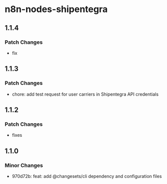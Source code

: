 # n8n-nodes-shipentegra

## 1.1.4

### Patch Changes

- fix

## 1.1.3

### Patch Changes

- chore: add test request for user carriers in Shipentegra API credentials

## 1.1.2

### Patch Changes

- fixes

## 1.1.0

### Minor Changes

- 970d72b: feat: add @changesets/cli dependency and configuration files
